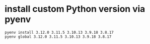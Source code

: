 # install custom Python version via pyenv
```shell
pyenv install 3.12.0 3.11.5 3.10.13 3.9.18 3.8.17
pyenv global 3.12.0 3.11.5 3.10.13 3.9.18 3.8.17
```
